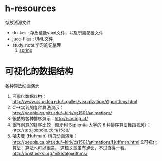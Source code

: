 # h-resources
存放资源文件

- docker : 存放镜像yaml文件，以及所需配置文件
- jude-files : UML文件
- study_note:学习笔记整理
  1. [spring](study_note/spring/Spring快速入口.md)

# 可视化的数据结构 
各种算法动画演示
1. 可视化数据结构：http://www.cs.usfca.edu/~galles/visualization/Algorithms.html 
2. C++实现的各种算法演示：http://people.cs.pitt.edu/~kirk/cs1501/animations/
3. 很酷的各种排序演示：http://sorting.at/
4. 很有创意的排序比较（匈牙利 Sapientia 大学的 6 种排序算法舞蹈视频）：http://top.jobbole.com/1539/
5. 哈夫曼 (Huffman) 树的动画演示：
http://people.cs.pitt.edu/~kirk/cs1501/animations/Huffman.html
6.可视化算法：算法也可以很美。
这篇文章虽有点长，不过值得一看。
http://bost.ocks.org/mike/algorithms/
